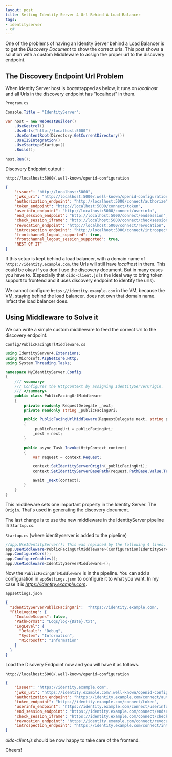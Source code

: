 ```yaml
---
layout: post
title: Setting Identity Server 4 Url Behind A Load Balancer
tags:
- identityserver
- c#
---
```


One of the problems of having an Identity Server behind a Load Balancer is to get the *Discovery Document* to show the correct urls. This post shows a solution with a custom Middleware to assign the proper url to the discovery endpoint.


## The Discovery Endpoint Url Problem

When Identity Server host is bootstrapped as below, it runs on *localhost* and all Urls in the discovery endpoint has "localhost" in them. 

`Program.cs`
```csharp
Console.Title = "IdentityServer";

var host = new WebHostBuilder()
    .UseKestrel()
    .UseUrls("http://localhost:5000")
    .UseContentRoot(Directory.GetCurrentDirectory())
    .UseIISIntegration()
    .UseStartup<Startup>()
    .Build();

host.Run();
```

Discovery Endpoint output :

`http://localhost:5000/.well-known/openid-configuration`
```json 
{
    "issuer": "http://localhost:5000",
    "jwks_uri": "http://localhost:5000/.well-known/openid-configuration/jwks",
    "authorization_endpoint": "http://localhost:5000/connect/authorize",
    "token_endpoint": "http://localhost:5000/connect/token",
    "userinfo_endpoint": "http://localhost:5000/connect/userinfo",
    "end_session_endpoint": "http://localhost:5000/connect/endsession",
    "check_session_iframe": "http://localhost:5000/connect/checksession",
    "revocation_endpoint": "http://localhost:5000/connect/revocation",
    "introspection_endpoint": "http://localhost:5000/connect/introspect",
    "frontchannel_logout_supported": true,
    "frontchannel_logout_session_supported": true,
    "REST OF IT"
}
```

If this setup is kept behind a load balancer, with a domain name of `https://identity.example.com`, the Urls will still have *localhost* in them. This could be okay if you don't use the discovery document. But in many cases you have to. (Especially that `oidc-client.js` is the ideal way to bring token support to frontend and it uses discovery endpoint to identify the urls).

We cannot configure `https://identity.example.com` in the VM, because the VM, staying behind the load balancer, does not own that domain name. Infact the load balancer does.

## Using Middleware to Solve it

We can write a simple custom middleware to feed the correct Url to the discovery endpoint. 

`Config/PublicFacingUrlMiddleware.cs`
```csharp
using IdentityServer4.Extensions;
using Microsoft.AspNetCore.Http;
using System.Threading.Tasks;

namespace MyIdentityServer.Config
{
    /// <summary>
    /// Configures the HttpContext by assigning IdentityServerOrigin.
    /// </summary>
    public class PublicFacingUrlMiddleware
    {
        private readonly RequestDelegate _next;
        private readonly string _publicFacingUri;

        public PublicFacingUrlMiddleware(RequestDelegate next, string publicFacingUri)
        {
            _publicFacingUri = publicFacingUri;
            _next = next;
        }

        public async Task Invoke(HttpContext context)
        {
            var request = context.Request;

            context.SetIdentityServerOrigin(_publicFacingUri);
            context.SetIdentityServerBasePath(request.PathBase.Value.TrimEnd('/'));

            await _next(context);
        }
    }
}
```

This middleware sets one important property in the Identity Server. The `Origin`. That's used in generating the discovery document.

The last change is to use the new middleware in the IdentityServer pipeline in `Startup.cs`.

`Startup.cs` (where identityserver is added to the pipeline)
```csharp
//app.UseIdentityServer(); This was replaced by the following 4 lines.
app.UseMiddleware<PublicFacingUrlMiddleware>(Configuration[IdentityServerPublicFacingUri]);
app.ConfigureCors();
app.ConfigureCookies();
app.UseMiddleware<IdentityServerMiddleware>();
```

Now the `PublicFacingUrlMiddleware` is in the pipeline.
You can add a configuration in `appSettings.json` to configure it to what you want. In my case it is *https://identity.example.com*.

`appsettings.json`
```json
{
  "IdentityServerPublicFacingUri":  "https://identity.example.com",
  "FileLogging": {
    "IncludeScopes": false,
    "PathFormat": "Logs/log-{Date}.txt",
    "LogLevel": {
      "Default": "Debug",
      "System": "Information",
      "Microsoft": "Information"
    }
  }
}
```

Load the Disovery Endpoint now and you will have it as follows.

`http://localhost:5000/.well-known/openid-configuration`
```json
{
    "issuer": "https://identity.example.com",
    "jwks_uri": "https://identity.example.com/.well-known/openid-configuration/jwks",
    "authorization_endpoint": "https://identity.example.com/connect/authorize",
    "token_endpoint": "https://identity.example.com/connect/token",
    "userinfo_endpoint": "https://identity.example.com/connect/userinfo",
    "end_session_endpoint": "https://identity.example.com/connect/endsession",
    "check_session_iframe": "https://identity.example.com/connect/checksession",
    "revocation_endpoint": "https://identity.example.com/connect/revocation",
    "introspection_endpoint": "https://identity.example.com/connect/introspect",
}
```

*oidc-client.js* should be now happy to take care of the frontend.

Cheers!